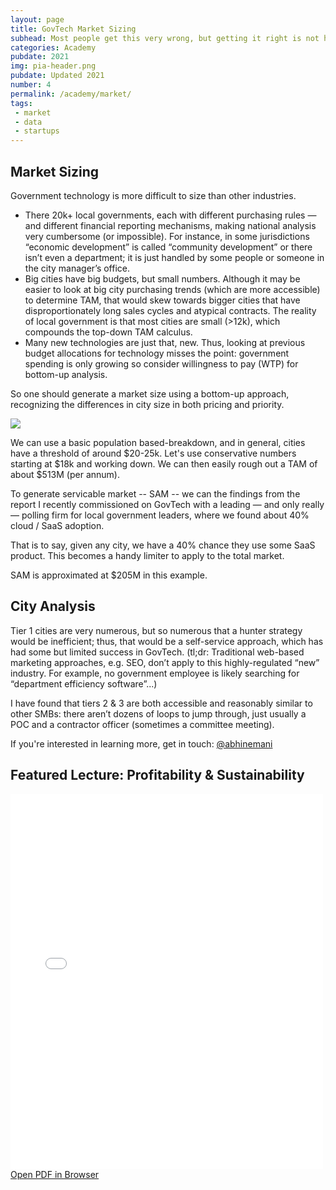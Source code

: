 ```yaml
---
layout: page
title: GovTech Market Sizing
subhead: Most people get this very wrong, but getting it right is not hard.
categories: Academy
pubdate: 2021
img: pia-header.png
pubdate: Updated 2021
number: 4
permalink: /academy/market/
tags: 
 - market
 - data
 - startups
---
```


## Market Sizing
Government technology is more difficult to size than other industries.

- There 20k+ local governments, each with different purchasing rules — and different financial reporting mechanisms, making national analysis very cumbersome (or impossible). For instance, in some jurisdictions “economic development” is called “community development” or there isn’t even a department; it is just handled by some people or someone in the city manager’s office.
- Big cities have big budgets, but small numbers. Although it may be easier to look at big city purchasing trends (which are more accessible) to determine TAM, that would skew towards bigger cities that have disproportionately long sales cycles and atypical contracts. The reality of local government is that most cities are small (>12k), which compounds the top-down TAM calculus.
- Many new technologies are just that, new. Thus, looking at previous budget allocations for technology misses the point: government spending is only growing so consider willingness to pay (WTP) for bottom-up analysis.

So one should generate a market size using a bottom-up approach, recognizing the differences in city size in both pricing and priority. 

<img src="{{ site.url}}/img/market-size.png">

We can use a basic population based-breakdown, and in general, cities have a threshold of around $20-25k. Let's use conservative numbers starting at $18k and working down. We can then easily rough out a TAM of about $513M (per annum). 

To generate servicable market -- SAM -- we can the findings from the report I recently commissioned on GovTech with a leading — and only really — polling firm for local government leaders, where we found about 40% cloud / SaaS adoption. 

That is to say, given any city, we have a 40% chance they use some SaaS product. This becomes a handy limiter to apply to the total market. 

SAM is approximated at $205M in this example. 

## City Analysis

Tier 1 cities are very numerous, but so numerous that a hunter strategy would be inefficient; thus, that would be a self-service approach, which has had some but limited success in GovTech. (tl;dr: Traditional web-based marketing approaches, e.g. SEO, don’t apply to this highly-regulated “new” industry. For example, no government employee is likely searching for “department efficiency software”...) 

I have found that tiers 2 & 3 are both accessible and reasonably similar to other SMBs: there aren’t dozens of loops to jump through, just usually a POC and a contractor officer (sometimes a committee meeting). 

If you're interested in learning more, get in touch: <a href="https://twitter.com/@abhinemani" target="_blank">@abhinemani</a>

## Featured Lecture: Profitability & Sustainability
<div class="container-iframe">
<iframe id="pdf-js-viewer" src="{{site.url}}/decks/web/viewer.html?file={{site.url}}/decks/lectures/CAPP15.pdf" title="webviewer" frameborder="0" width="500" height="600" class="responsive-iframe"></iframe>
</div>
<a href="{{site.url}}/decks/web/viewer.html?file={{site.url}}/decks/lectures/CAPP4.pdf">Open PDF in Browser</a>
